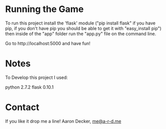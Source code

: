 
Running the Game
================

To run this project install the 'flask' module ("pip install flask" if you have pip, 
if you don't have pip you should be able to get it with "easy_install pip") 
then inside of the "app" folder run the "app.py" file on the command line. 

Go to http://localhost:5000 and have fun!

Notes
=====

To Develop this project I used:

python 2.7.2
flask 0.10.1

Contact
=======

If you like it drop me a line!
Aaron Decker, me@a-r-d.me